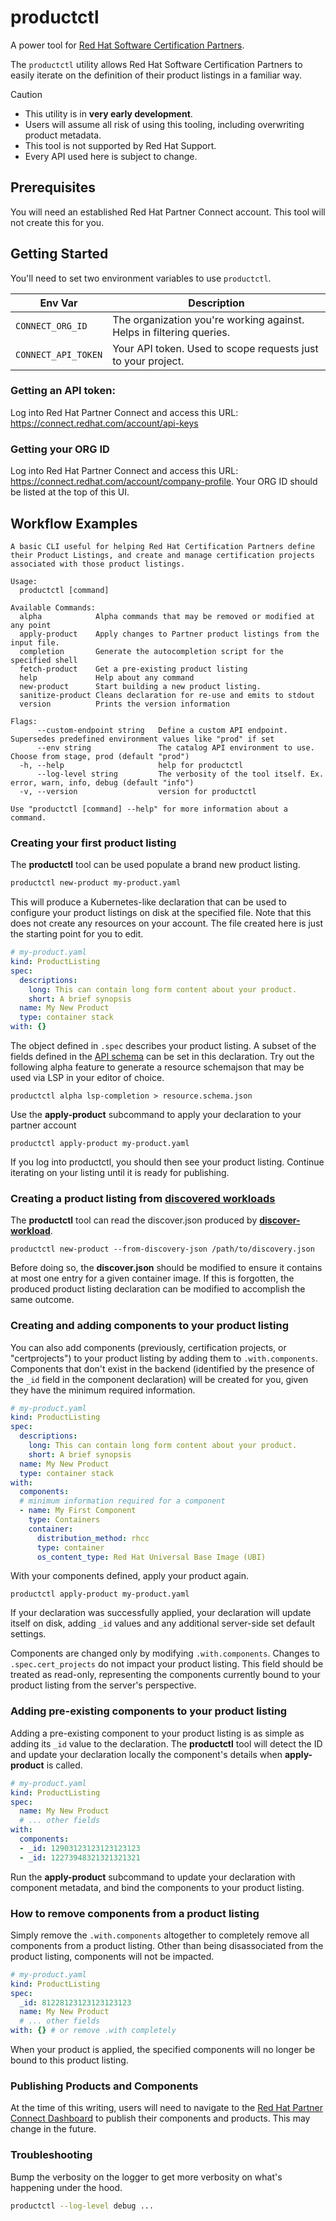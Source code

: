 # productctl

A power tool for [Red Hat Software Certification
Partners](https://access.redhat.com/documentation/en-us/red_hat_software_certification/2024/html/red_hat_software_certification_workflow_guide/index).

The `productctl` utility allows Red Hat Software Certification Partners to
easily iterate on the definition of their product listings in a familiar way.

> [!CAUTION]
> 
> - This utility is in **very early development**.
> - Users will assume all risk of using this tooling, including overwriting product metadata.
> - This tool is not supported by Red Hat Support.
> - Every API used here is subject to change.

## Prerequisites

You will need an established Red Hat Partner Connect account. This tool will not
create this for you. 

## Getting Started

You'll need to set two environment variables to use `productctl`. 

| Env Var | Description |
|-|-|
|`CONNECT_ORG_ID` |The organization you're working against. Helps in filtering queries.|
|`CONNECT_API_TOKEN`| Your API token. Used to scope requests just to your project.|

### Getting an API token:

Log into Red Hat Partner Connect and access this URL:
https://connect.redhat.com/account/api-keys

### Getting your ORG ID

Log into Red Hat Partner Connect and access this URL:
https://connect.redhat.com/account/company-profile. Your ORG ID should be listed
at the top of this UI.

## Workflow Examples

```
A basic CLI useful for helping Red Hat Certification Partners define their Product Listings, and create and manage certification projects associated with those product listings.

Usage:
  productctl [command]

Available Commands:
  alpha            Alpha commands that may be removed or modified at any point
  apply-product    Apply changes to Partner product listings from the input file.
  completion       Generate the autocompletion script for the specified shell
  fetch-product    Get a pre-existing product listing
  help             Help about any command
  new-product      Start building a new product listing.
  sanitize-product Cleans declaration for re-use and emits to stdout
  version          Prints the version information

Flags:
      --custom-endpoint string   Define a custom API endpoint. Supersedes predefined environment values like "prod" if set
      --env string               The catalog API environment to use. Choose from stage, prod (default "prod")
  -h, --help                     help for productctl
      --log-level string         The verbosity of the tool itself. Ex. error, warn, info, debug (default "info")
  -v, --version                  version for productctl

Use "productctl [command] --help" for more information about a command.
```

### Creating your first product listing

The **productctl** tool can be used populate a brand new product listing.

```bash
productctl new-product my-product.yaml
```

This will produce a Kubernetes-like declaration that can be used to configure
your product listings on disk at the specified file. Note that this does not
create any resources on your account. The file created here is just the starting
point for you to edit.

```yaml
# my-product.yaml
kind: ProductListing
spec:
  descriptions:
    long: This can contain long form content about your product.
    short: A brief synopsis
  name: My New Product
  type: container stack
with: {}
```

The object defined in `.spec` describes your product listing. A subset of the
fields defined in the [API
schema](https://catalog.redhat.com/api/containers/docs/objects/ProductListing.html?tab=Fields)
can be set in this declaration. Try out the following alpha feature to generate
a resource schemajson that may be used via LSP in your editor of choice.

```
productctl alpha lsp-completion > resource.schema.json
```

Use the **apply-product** subcommand to apply your declaration to your partner account

```
productctl apply-product my-product.yaml
```

If you log into productctl, you should then see your product listing.
Continue iterating on your listing until it is ready for publishing.

### Creating a product listing from [discovered workloads](https://github.com/opdev/discover-workload)

The **productctl** tool can read the discover.json produced by
**[discover-workload](https://github.com/opdev/discover-workload)**.

```
productctl new-product --from-discovery-json /path/to/discovery.json
```

Before doing so, the **discover.json** should be modified to ensure it contains
at most one entry for a given container image. If this is forgotten, the
produced product listing declaration can be modified to accomplish the same
outcome.

### Creating and adding components to your product listing

You can also add components (previously, certification projects, or
"certprojects") to your product listing by adding them to `.with.components`.
Components that don't exist in the backend (identified by the presence of the
`_id` field in the component declaration) will be created for you, given they
have the minimum required information.

```yaml
# my-product.yaml
kind: ProductListing
spec:
  descriptions:
    long: This can contain long form content about your product.
    short: A brief synopsis
  name: My New Product
  type: container stack
with: 
  components:
  # minimum information required for a component
  - name: My First Component
    type: Containers
    container:
      distribution_method: rhcc
      type: container
      os_content_type: Red Hat Universal Base Image (UBI)
```

With your components defined, apply your product again.

```
productctl apply-product my-product.yaml
```

If your declaration was successfully applied, your declaration will update
itself on disk, adding `_id` values and any additional server-side set default
settings.

Components are changed only by modifying `.with.components`. Changes to
`.spec.cert_projects` do not impact your product listing. This field should be
treated as read-only, representing the components currently bound to your
product listing from the server's perspective.

### Adding pre-existing components to your product listing

Adding a pre-existing component to your product listing is as simple as adding
its `_id` value to the declaration. The **productctl** tool will detect the
ID and update your declaration locally the component's details when
**apply-product** is called.

```yaml
# my-product.yaml
kind: ProductListing
spec:
  name: My New Product
  # ... other fields
with: 
  components:
  - _id: 12903123123123123123
  - _id: 12273948321321321321
```

Run the **apply-product** subcommand to update your declaration with component
metadata, and bind the components to your product listing.

### How to remove components from a product listing

Simply remove the `.with.components` altogether to completely remove all
components from a product listing. Other than being disassociated from the
product listing, components will not be impacted.

```yaml
# my-product.yaml
kind: ProductListing
spec:
  _id: 81228123123123123123
  name: My New Product
  # ... other fields
with: {} # or remove .with completely
```

When your product is applied, the specified components will no longer be bound
to this product listing.

### Publishing Products and Components

At the time of this writing, users will need to navigate to the [Red Hat Partner
Connect Dashboard](https://connect.redhat.com) to publish their components and
products. This may change in the future.

### Troubleshooting

Bump the verbosity on the logger to get more verbosity on what's happening under
the hood.

```bash
productctl --log-level debug ...
```
